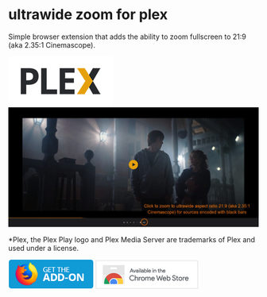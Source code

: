 # ultrawide zoom for plex 

Simple browser extension that adds the ability to zoom fullscreen to 21:9 (aka 2.35:1 Cinemascope).

![alt tag](https://raw.githubusercontent.com/conceptualspace/ultrawide-zoom-for-plex/master/plex-logo-flat-small.png)
![alt tag](https://raw.githubusercontent.com/conceptualspace/ultrawide-zoom-for-plex/master/screenshot.jpg)

*Plex, the Plex Play logo and Plex Media Server are trademarks of Plex and used under a license.

<a href='https://addons.mozilla.org/en-US/firefox/addon/ultrawide-zoom-for-plex/'><img alt='Get it for Firefox' src='https://github.com/conceptualspace/nightlight/raw/master/assets/ff-badge.png'/></a> <a href='https://chrome.google.com/webstore/detail/zoom-for-plex/ladphcofobfgcekdodaadlgkfhmdonid'><img alt='Get it for Chrome' src='https://github.com/conceptualspace/nightlight/raw/master/assets/chrome-badge.png'/></a>
